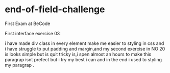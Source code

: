 # end-of-field-challenge
First Exam at BeCode

First interface exercise 03

i have made div class in every element make me easier to styling in css and i have struggle to put padding and margin,and 
my second exercise in NO 20 is looks simple but is quit tricky is,i spen almost an hours to make this paragrap  isnt prefect but i try 
my best i can and in the end  i used <span> to styling my paragrap .
